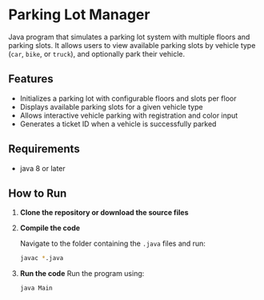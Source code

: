 # Parking Lot Manager

Java program that simulates a parking lot system with multiple floors and parking slots. It allows users to view available parking slots by vehicle type (`car`, `bike`, or `truck`), and optionally park their vehicle.

## Features

- Initializes a parking lot with configurable floors and slots per floor
- Displays available parking slots for a given vehicle type
- Allows interactive vehicle parking with registration and color input
- Generates a ticket ID when a vehicle is successfully parked

## Requirements
- java 8 or later

## How to Run

1. **Clone the repository or download the source files**

2. **Compile the code**

   Navigate to the folder containing the `.java` files and run:

   ```bash
   javac *.java
3. **Run the code**
 Run the program using:
   ```bash
   java Main

